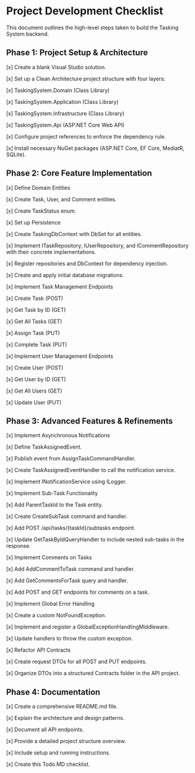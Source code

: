 # **Project Development Checklist**
This document outlines the high-level steps taken to build the Tasking System backend.

## **Phase 1: Project Setup & Architecture**
[x] Create a blank Visual Studio solution.

[x] Set up a Clean Architecture project structure with four layers:

[x] TaskingSystem.Domain (Class Library)

[x] TaskingSystem.Application (Class Library)

[x] TaskingSystem.Infrastructure (Class Library)

[x] TaskingSystem.Api (ASP.NET Core Web API)

[x] Configure project references to enforce the dependency rule.

[x] Install necessary NuGet packages (ASP.NET Core, EF Core, MediatR, SQLite).

## **Phase 2: Core Feature Implementation**
[x] Define Domain Entities

[x] Create Task, User, and Comment entities.

[x] Create TaskStatus enum.

[x] Set up Persistence

[x] Create TaskingDbContext with DbSet for all entities.

[x] Implement ITaskRepository, IUserRepository, and ICommentRepository with their concrete implementations.

[x] Register repositories and DbContext for dependency injection.

[x] Create and apply initial database migrations.

[x] Implement Task Management Endpoints

[x] Create Task (POST)

[x] Get Task by ID (GET)

[x] Get All Tasks (GET)

[x] Assign Task (PUT)

[x] Complete Task (PUT)

[x] Implement User Management Endpoints

[x] Create User (POST)

[x] Get User by ID (GET)

[x] Get All Users (GET)

[x] Update User (PUT)

## **Phase 3: Advanced Features & Refinements**
[x] Implement Asynchronous Notifications

[x] Define TaskAssignedEvent.

[x] Publish event from AssignTaskCommandHandler.

[x] Create TaskAssignedEventHandler to call the notification service.

[x] Implement INotificationService using ILogger.

[x] Implement Sub-Task Functionality

[x] Add ParentTaskId to the Task entity.

[x] Create CreateSubTask command and handler.

[x] Add POST /api/tasks/{taskId}/subtasks endpoint.

[x] Update GetTaskByIdQueryHandler to include nested sub-tasks in the response.

[x] Implement Comments on Tasks

[x] Add AddCommentToTask command and handler.

[x] Add GetCommentsForTask query and handler.

[x] Add POST and GET endpoints for comments on a task.

[x] Implement Global Error Handling

[x] Create a custom NotFoundException.

[x] Implement and register a GlobalExceptionHandlingMiddleware.

[x] Update handlers to throw the custom exception.

[x] Refactor API Contracts

[x] Create request DTOs for all POST and PUT endpoints.

[x] Organize DTOs into a structured Contracts folder in the API project.

## **Phase 4: Documentation**
[x] Create a comprehensive README.md file.

[x] Explain the architecture and design patterns.

[x] Document all API endpoints.

[x] Provide a detailed project structure overview.

[x] Include setup and running instructions.

[x] Create this Todo.MD checklist.
